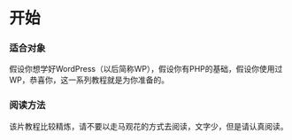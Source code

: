 # 开始

### 适合对象

假设你想学好WordPress（以后简称WP），假设你有PHP的基础，假设你使用过WP，恭喜你，这一系列教程就是为你准备的。

### 阅读方法

该片教程比较精炼，请不要以走马观花的方式去阅读，文字少，但是请认真阅读。


